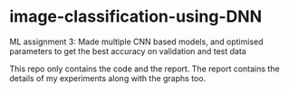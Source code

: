 # image-classification-using-DNN
ML assignment 3: Made multiple CNN based models, and optimised parameters to get the best accuracy on validation and test data

This repo only contains the code and the report. The report contains the details of my experiments along with the graphs too.

